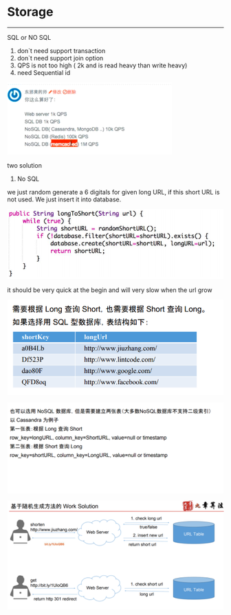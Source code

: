 # Storage



---

SQL or NO SQL



1.  don`t need support transaction
2.  don`t need support join option
3.  QPS is not too high ( 2k and is read heavy than write heavy)
4.  need Sequential id





![Web Wver 1k QPS SQL oa 1k ops NOSC_X Cassandra. 'v6ngoOB Nosu oe (Reds) 1 DOk aps NOSQL 0B • IMQPS • me-ncE 10k aps ](../../media/TinyURL^MID-gen-TinyURL-Storage-image1.png)













two solution



1.  No SQL





we just random generate a 6 digitals for given long URL, if this short URL is not used. We just insert it into database.



![public String longToShortCString url) { while (true) { String shortURL = randomShortURL(); if C! database. exists() { database. longURL=url); return shortURL; ](../../media/TinyURL^MID-gen-TinyURL-Storage-image2.png)





it should be very quick at the begin and will very slow when the url grow









![](../../media/TinyURL^MID-gen-TinyURL-Storage-image3.png)



![NoSQL Cassandra row row Long Short _key=longURL, column_key=ShortURL, value=null or timestamp Short Long _key=shortURL, column_key=LongURL, value-null or timestamp ](../../media/TinyURL^MID-gen-TinyURL-Storage-image4.png)



![](../../media/TinyURL^MID-gen-TinyURL-Storage-image5.png)











